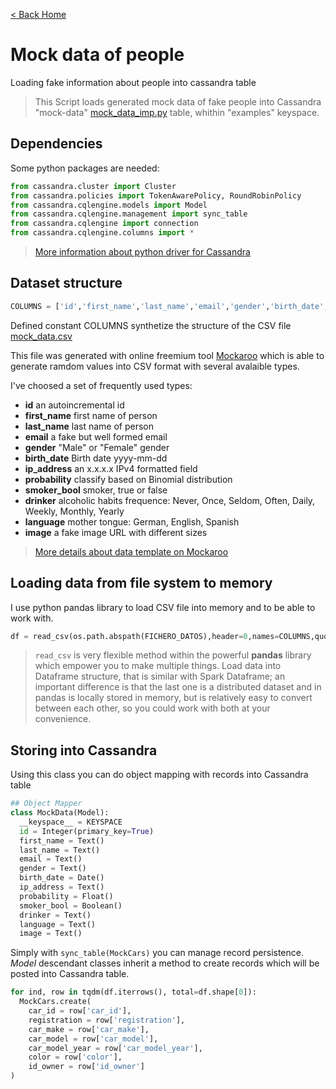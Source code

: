 [< Back Home](../)

# Mock data of people

Loading fake information about people into cassandra table

> This Script loads generated mock data of fake people into Cassandra "mock-data" [mock_data_imp.py](https://github.com/jasset75/Spark-Cassandra-Notes/blob/master/examples/py-upload/mock_data_imp.py) table, whithin "examples" keyspace.

## Dependencies

Some python packages are needed:

```py
from cassandra.cluster import Cluster
from cassandra.policies import TokenAwarePolicy, RoundRobinPolicy
from cassandra.cqlengine.models import Model
from cassandra.cqlengine.management import sync_table
from cassandra.cqlengine import connection
from cassandra.cqlengine.columns import *
```
>[More information about python driver for Cassandra](https://datastax.github.io/python-driver/api/index.html)

## Dataset structure

```py
COLUMNS = ['id','first_name','last_name','email','gender','birth_date','ip_address','probability','smoker_bool','drinker','language','image']
```

Defined constant COLUMNS synthetize the structure of the CSV file [mock_data.csv](https://github.com/jasset75/Spark-Cassandra-Notes/blob/master/examples/py-upload/data/mock_data.csv)

This file was generated with online freemium tool [Mockaroo](http://www.mockaroo.com/) which is able to generate ramdom values into CSV format with several avalaible types.

I've choosed a set of frequently used types:

+ **id** an autoincremental id
+ **first_name** first name of person
+ **last_name** last name of person
+ **email** a fake but well formed email
+ **gender** "Male" or "Female" gender
+ **birth_date** Birth date yyyy-mm-dd
+ **ip_address** an x.x.x.x IPv4 formatted field
+ **probability** classify based on Binomial distribution
+ **smoker_bool** smoker, true or false
+ **drinker**  alcoholic habits frequence: Never, Once, Seldom, Often, Daily, Weekly, Monthly, Yearly
+ **language** mother tongue: German, English, Spanish
+ **image** a fake image URL with different sizes

> [More details about data template on Mockaroo](https://www.mockaroo.com/05d59200)

## Loading data from file system to memory

I use python pandas library to load CSV file into memory and to be able to work with.
```py
df = read_csv(os.path.abspath(FICHERO_DATOS),header=0,names=COLUMNS,quotechar='"',decimal=',',encoding=ENCODING)
```
>`read_csv` is very flexible method within the powerful **pandas** library which empower you to make multiple things. Load data into Dataframe structure, that is similar with Spark Dataframe; an important difference is that the last one is a distributed dataset and in pandas is locally stored in memory, but is relatively easy to convert between each other, so you could work with both at your convenience.

## Storing into Cassandra

Using this class you can do object mapping with records into Cassandra table

```py
## Object Mapper
class MockData(Model):
  __keyspace__ = KEYSPACE
  id = Integer(primary_key=True)
  first_name = Text()
  last_name = Text()
  email = Text()
  gender = Text()
  birth_date = Date()
  ip_address = Text()
  probability = Float()
  smoker_bool = Boolean()
  drinker = Text()
  language = Text()
  image = Text()
```

Simply with `sync_table(MockCars)` you can manage record persistence. *Model* descendant classes inherit a method to create records which will be posted into Cassandra table.

```py
for ind, row in tqdm(df.iterrows(), total=df.shape[0]):
  MockCars.create(
    car_id = row['car_id'],
    registration = row['registration'],
    car_make = row['car_make'],
    car_model = row['car_model'],
    car_model_year = row['car_model_year'],
    color = row['color'],
    id_owner = row['id_owner']
)
```
